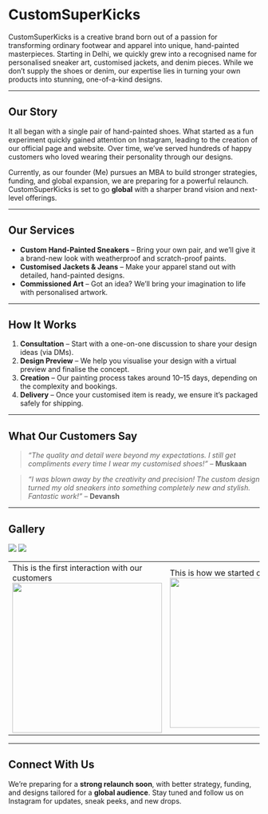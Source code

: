 # **CustomSuperKicks**

CustomSuperKicks is a creative brand born out of a passion for transforming ordinary footwear and apparel into unique, hand-painted masterpieces. Starting in Delhi, we quickly grew into a recognised name for personalised sneaker art, customised jackets, and denim pieces. While we don’t supply the shoes or denim, our expertise lies in turning your own products into stunning, one-of-a-kind designs.

---

## **Our Story**

It all began with a single pair of hand-painted shoes. What started as a fun experiment quickly gained attention on Instagram, leading to the creation of our official page and website. Over time, we’ve served hundreds of happy customers who loved wearing their personality through our designs.

Currently, as our founder (Me) pursues an MBA to build stronger strategies, funding, and global expansion, we are preparing for a powerful relaunch. CustomSuperKicks is set to go **global** with a sharper brand vision and next-level offerings.

---

## **Our Services**

- **Custom Hand-Painted Sneakers** – Bring your own pair, and we’ll give it a brand-new look with weatherproof and scratch-proof paints.
- **Customised Jackets & Jeans** – Make your apparel stand out with detailed, hand-painted designs.
- **Commissioned Art** – Got an idea? We’ll bring your imagination to life with personalised artwork.

---

## **How It Works**

1. **Consultation** – Start with a one-on-one discussion to share your design ideas (via DMs).
2. **Design Preview** – We help you visualise your design with a virtual preview and finalise the concept.
3. **Creation** – Our painting process takes around 10–15 days, depending on the complexity and bookings.
4. **Delivery** – Once your customised item is ready, we ensure it’s packaged safely for shipping.

---

## **What Our Customers Say**

> *“The quality and detail were beyond my expectations. I still get compliments every time I wear my customised shoes!”* – **Muskaan**

> *“I was blown away by the creativity and precision! The custom design turned my old sneakers into something completely new and stylish. Fantastic work!”* – **Devansh**

---

## **Gallery**
<img src="https://imgur.com/T7bTjTX.png">
<img src="https://imgur.com/ptC7ZIT.png">


<div align="center">

<table>
<tr>
<td> This is the first interaction with our customers <img src="https://imgur.com/XaCIdfE.png" width="300"></td>
<td> This is how we started on Instagram <img src="https://imgur.com/ogRUGzA.png" width="300"></td>
</tr>
</table>

</div>

---

## **Connect With Us**

We’re preparing for a **strong relaunch soon**, with better strategy, funding, and designs tailored for a **global audience**. Stay tuned and follow us on Instagram for updates, sneak peeks, and new drops.

